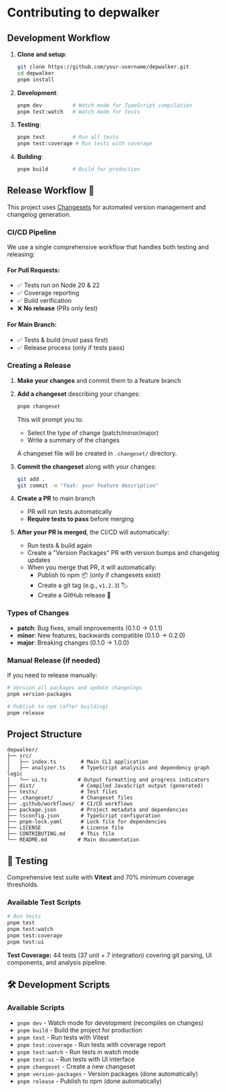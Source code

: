 # Contributing to depwalker

## Development Workflow

1. **Clone and setup**:

   ```bash
   git clone https://github.com/your-username/depwalker.git
   cd depwalker
   pnpm install
   ```

2. **Development**:

   ```bash
   pnpm dev          # Watch mode for TypeScript compilation
   pnpm test:watch   # Watch mode for tests
   ```

3. **Testing**:

   ```bash
   pnpm test         # Run all tests
   pnpm test:coverage # Run tests with coverage
   ```

4. **Building**:
   ```bash
   pnpm build        # Build for production
   ```

## Release Workflow 🚀

This project uses [Changesets](https://github.com/changesets/changesets) for automated version management and changelog generation.

### CI/CD Pipeline

We use a single comprehensive workflow that handles both testing and releasing:

#### **For Pull Requests:**

- ✅ Tests run on Node 20 & 22
- ✅ Coverage reporting
- ✅ Build verification
- ❌ **No release** (PRs only test)

#### **For Main Branch:**

- ✅ Tests & build (must pass first)
- ✅ Release process (only if tests pass)

### Creating a Release

1. **Make your changes** and commit them to a feature branch

2. **Add a changeset** describing your changes:

   ```bash
   pnpm changeset
   ```

   This will prompt you to:

   - Select the type of change (patch/minor/major)
   - Write a summary of the changes

   A changeset file will be created in `.changeset/` directory.

3. **Commit the changeset** along with your changes:

   ```bash
   git add .
   git commit -m "feat: your feature description"
   ```

4. **Create a PR** to main branch

   - PR will run tests automatically
   - **Require tests to pass** before merging

5. **After your PR is merged**, the CI/CD will automatically:
   - Run tests & build again
   - Create a "Version Packages" PR with version bumps and changelog updates
   - When you merge that PR, it will automatically:
     - Publish to npm 📦 (only if changesets exist)
     - Create a git tag (e.g., `v1.2.3`) 🏷️
     - Create a GitHub release 🚀

### Types of Changes

- **patch**: Bug fixes, small improvements (0.1.0 → 0.1.1)
- **minor**: New features, backwards compatible (0.1.0 → 0.2.0)
- **major**: Breaking changes (0.1.0 → 1.0.0)

### Manual Release (if needed)

If you need to release manually:

```bash
# Version all packages and update changelogs
pnpm version-packages

# Publish to npm (after building)
pnpm release
```

## Project Structure

```
depwalker/
├── src/
│   ├── index.ts        # Main CLI application
│   ├── analyzer.ts     # TypeScript analysis and dependency graph logic
│   └── ui.ts          # Output formatting and progress indicators
├── dist/               # Compiled JavaScript output (generated)
├── tests/              # Test files
├── .changeset/         # Changeset files
├── .github/workflows/  # CI/CD workflows
├── package.json        # Project metadata and dependencies
├── tsconfig.json       # TypeScript configuration
├── pnpm-lock.yaml      # Lock file for dependencies
├── LICENSE             # License file
├── CONTRIBUTING.md     # This file
└── README.md          # Main documentation
```

## 🧪 Testing

Comprehensive test suite with **Vitest** and 70% minimum coverage thresholds.

### Available Test Scripts

```bash
# Run tests
pnpm test
pnpm test:watch
pnpm test:coverage
pnpm test:ui
```

**Test Coverage:** 44 tests (37 unit + 7 integration) covering git parsing, UI components, and analysis pipeline.

## 🛠️ Development Scripts

### Available Scripts

- `pnpm dev` - Watch mode for development (recompiles on changes)
- `pnpm build` - Build the project for production
- `pnpm test` - Run tests with Vitest
- `pnpm test:coverage` - Run tests with coverage report
- `pnpm test:watch` - Run tests in watch mode
- `pnpm test:ui` - Run tests with UI interface
- `pnpm changeset` - Create a new changeset
- `pnpm version-packages` - Version packages (done automatically)
- `pnpm release` - Publish to npm (done automatically)
